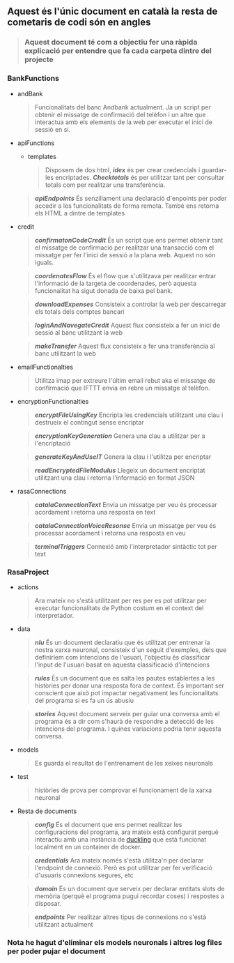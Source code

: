 ## Aquest és l'únic document en català la resta de cometaris de codi són en angles
> ### Aquest document té com a objectiu fer una ràpida explicació per entendre que fa cada carpeta dintre del projecte
### BankFunctions
- andBank
    > Funcionalitats del banc Andbank actualment. Ja un script per obtenir el missatge de confirmació del telèfon i un altre que interactua amb els elements de la web per executar el inici de sessió en si.
- apiFunctions
    - templates
        > Disposem de dos html, ***idex*** és per crear credencials i guardar-les encriptades.
    ***Checktotals*** és per utilitzar tant per consultar totals com per realitzar una transferència.
    > ***apiEndpoints*** És senzillament una declaració d'enpoints per poder accedir a les funcionalitats de forma remota.
També ens retorna els HTML a dintre de templates
- credit
    > ***confirmatonCodeCredit*** És un script que ens permet obtenir tant el missatge de confirmació per realitzar una transacció com el missatge per fer l'inici de sessió a la plana web. Aquest no són iguals.

    > ***coordenatesFlow*** És el flow que s'utilitzava per realitzar entrar l'informació de la targeta de coordenades, però aquesta funcionalitat ha sigut donada de baixa pel bank.

    > ***downloadExpenses*** Consisteix a controlar la web per descarregar els totals dels comptes bancari

    > ***loginAndNavegateCredit*** Aquest flux consisteix a fer un inici de sessió al banc utilitzant la web

    > ***makeTransfer*** Aquest flux consisteix a fer una transferència al banc utilitzant la web
- emailFunctionalties
    > Utilitza imap per extreure l'últim email rebut aka el missatge de confirmació que IFTTT envia en rebre un missatge al telèfon.
- encryptionFunctionalties
    > ***encryptFileUsingKey*** Encripta les credencials utilitzant una clau i destrueix el contingut sense encriptar

    > ***encryptionKeyGeneration*** Genera una clau a utilitzar per a l'encriptació

    > ***generateKeyAndUseIT*** Genera la clau i l'utilitza per encriptar

    > ***readEncryptedFileModulus*** Llegeix un document encriptat utilitzant una clau i retorna l'informació en format JSON
- rasaConnections
    > ***catalaConnectionText*** Envia un missatge per veu és processar acordament i retorna una resposta en text
    
    > ***catalaConnectionVoiceResonse*** Envia un missatge per veu és processar acordament i retorna una resposta en veu

    > ***terminalTriggers*** Connexió amb l'interpretador sintàctic tot per text
### RasaProject
- actions
    > Ara mateix no s'està utilitzant per res per es pot utilitzar per executar funcionalitats de Python costum en el context del interpretador.

- data
    > ***nlu*** És un document declaratiu que és utilitzat per entrenar la nostra xarxa neuronal, consisteix d'un seguit d'exemples, dels que definiríem com intencions de l'usuari, l'objectiu és classificar l'input de l'usuari basat en aquesta classificació d'intencions

    > ***rules*** És un document que es salta les pautes establertes a les històries per donar una resposta fora de context. És important ser conscient que això pot impactar negativament les funcionalitats del programa si es fa un ús abusiu

    > ***stories*** Aquest document serveix per guiar una conversa amb el programa és a dir com s'haurà de respondre a detecció de les intencions del programa. I quines variacions podria tenir aquesta conversa.
- models
    > Es guarda el resultat de l'entrenament de les xeixes neuronals
- test
    > històries de prova per comprovar el funcionament de la xarxa neuronal
- Resta de documents
    > ***config*** És el document que ens permet realitzar les configuracions del programa, ara mateix està configurat perquè interactiu amb una instància de [duckling](https://github.com/facebook/duckling)  que està funcionat localment en un container de docker.

    > ***credentials*** Ara mateix només s'està utilitza'n per declarar l'endpoint de connexió.
    Però es pot utilitzar per fer verificació d'usuaris connexions segures, etc

    > ***domain*** És un document que serveix per declarar entitats slots de memòria (perquè el programa pugui recordar coses) i respostes a disposar.

    > ***endpoints*** Per realitzar altres tipus de connexions no s'està utilitzant actualment

### Nota he hagut d'eliminar els models neuronals i altres log files per poder pujar el document
